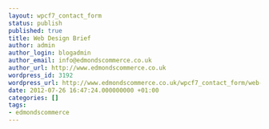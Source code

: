 ```yaml
---
layout: wpcf7_contact_form
status: publish
published: true
title: Web Design Brief
author: admin
author_login: blogadmin
author_email: info@edmondscommerce.co.uk
author_url: http://www.edmondscommerce.co.uk
wordpress_id: 3192
wordpress_url: http://www.edmondscommerce.co.uk/wpcf7_contact_form/web-design-brief/
date: 2012-07-26 16:47:24.000000000 +01:00
categories: []
tags:
- edmondscommerce
---
```


